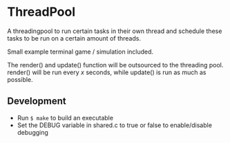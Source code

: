 ThreadPool
==========

A threadingpool to run certain tasks in their own thread and schedule these tasks to be run on a certain amount of threads.

Small example terminal game / simulation included.

The render() and update() function will be outsourced to the threading pool. render() will be run every _x_ seconds, while update() is run as much as possible.

Development
-----------

- Run `$ make` to build an executable
- Set the DEBUG variable in shared.c to true or false to enable/disable debugging

